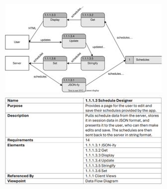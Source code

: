 ![Design Document](https://github.com/MckennahPalmer/CSE430/blob/Team3_JH/1.1.1.3v3.svg)

![Design Information Table](https://github.com/MckennahPalmer/CSE430/blob/Team3_JH/1.1.1.3%20Design%20Information%20Tablev3.png)
